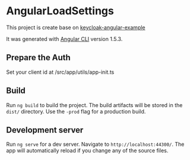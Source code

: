 # AngularLoadSettings

This project is create base on [keycloak-angular-example](https://github.com/mauriciovigolo/keycloak-angular/tree/master/examples/keycloak-heroes)

It was generated with [Angular CLI](https://github.com/angular/angular-cli) version 1.5.3.

## Prepare the Auth
Set your client id at /src/app/utils/app-init.ts


## Build

Run `ng build` to build the project. The build artifacts will be stored in the `dist/` directory. Use the `-prod` flag for a production build.

## Development server

Run `ng serve` for a dev server. Navigate to `http://localhost:44300/`. The app will automatically reload if you change any of the source files.
